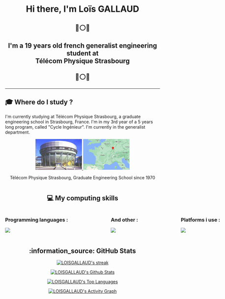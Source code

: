 <h1 align="center">Hi there, I'm <strong>Loïs GALLAUD</strong></h1>

<h2 align="center">🔵⚪🔴 <br><br> I'm a 19 years old french generalist engineering student at <br> <strong>Télécom Physique Strasbourg</strong> <br><br> 🔵⚪🔴</h2>

---

## :mortar_board: **Where do I study ?**

I'm currently studying at Télécom Physique Strasbourg, a graduate engineering school in Strasbourg, France. I'm in my 3rd year of a 5 years long program, called "Cycle Ingénieur". I'm currently in the generalist department.

<div align="center" style="display: flex; justify-content: center; align-items: center; flex-direction:row">
  <div style="flex: 1;">
    <a href="https://www.telecom-physique.fr/" target="_blank" rel="noreferrer">
      <img src="./images/TPS.jfif" alt="Télécom Physique Strasbourg" style="width: 30%;">
    </a><a href="https://www.strasbourg.eu/" target="_blank" rel="noreferrer">
      <img src="./images/map-france2.png" alt="Strasbourg location" style="width: 30%;">
    </a>
    <p>Télécom Physique Strasbourg, Graduate Engineering School since 1970</p>
  </div>
</div>

<div>
  <h2 align="center">💻 My computing skills</h2>
  <div style="width: 700px; display:flex; justify-content:space-between; gap:10px;">
    <div>
      <h3>Programming languages :</h3>
      <p>
          <img src="https://skillicons.dev/icons?i=py,c,html,css,md,matlab,mysql,sqlite" />
      </p>
    </div>
    <div>
      <h3>And other :</h3>
      <p>
        <img src="https://skillicons.dev/icons?i=git,docker,arduino,selenium" />
      </p>
    </div>
    <div>
    <h3>Platforms i use :</h3>
      <p>
          <img src="https://skillicons.dev/icons?i=github,discord,bash,linux,raspberrypi,vscode" />
      </p>
    </div>
  </div>
</div>

<h2 align="center">:information_source: GitHub Stats</h2>
<div align='center'>
  <a href="https://github.com/LOISGALLAUD/github-readme-streak-stats">
  <img alt="LOISGALLAUD's streak" src="https://streak-stats.demolab.com/?user=LOISGALLAUD&theme=monokai-metallian&hide_border=true" width="500px"/></a>

  <a href="https://github.com/anuraghazra/github-readme-stats"><img alt="LOISGALLAUD's Github Stats" src="https://denvercoder1-github-readme-stats.vercel.app/api/?username=LOISGALLAUD&show_icons=true&include_all_commits=true&count_private=true&theme=react&hide_border=true&bg_color=1F222E&title_color=F85D7F&icon_color=F8D866" width="500px"/></a>

  <a href="https://github.com/anuraghazra/github-readme-stats"><img alt="LOISGALLAUD's Top Languages" src="https://denvercoder1-github-readme-stats.vercel.app/api/top-langs/?username=LOISGALLAUD&langs_count=8&layout=compact&theme=react&hide_border=true&bg_color=1F222E&title_color=F85D7F&icon_color=F8D866&hide=Jupyter%20Notebook,Roff" width="500px"/></a>

  <a href="https://github.com/ashutosh00710/github-readme-activity-graph"><img alt="LOISGALLAUD's Activity Graph" src="https://github-readme-activity-graph.cyclic.app/graph/?username=LOISGALLAUD&bg_color=1F222E&color=F8D866&line=F85D7F&point=FFFFFF&hide_border=true"/></a>
</div>
